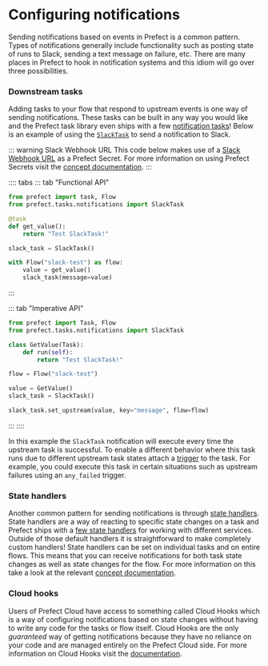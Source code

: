 # Configuring notifications

Sending notifications based on events in Prefect is a common pattern. Types of notifications generally include functionality such as posting state of runs to Slack, sending a text message on failure, etc. There are many places in Prefect to hook in notification systems and this idiom will go over three possibilities.

### Downstream tasks

Adding tasks to your flow that respond to upstream events is one way of sending notifications. These tasks can be built in any way you would like and the Prefect task library even ships with a few [notification tasks](/api/latest/tasks/notifications.html)! Below is an example of using the [`SlackTask`](/api/latest/tasks/notifications.html#slacktask) to send a notification to Slack.

::: warning Slack Webhook URL
This code below makes use of a [Slack Webhook URL](https://api.slack.com/messaging/webhooks) as a Prefect Secret. For more information on using Prefect Secrets visit the [concept documentation](/core/concepts/secrets.html).
:::

:::: tabs
::: tab "Functional API"
```python
from prefect import task, Flow
from prefect.tasks.notifications import SlackTask

@task
def get_value():
    return "Test SlackTask!"

slack_task = SlackTask()

with Flow("slack-test") as flow:
    value = get_value()
    slack_task(message=value)
```
:::

::: tab "Imperative API"
```python
from prefect import Task, Flow
from prefect.tasks.notifications import SlackTask

class GetValue(Task):
    def run(self):
        return "Test SlackTask!"

flow = Flow("slack-test")

value = GetValue()
slack_task = SlackTask()

slack_task.set_upstream(value, key="message", flow=flow)
```
:::
::::

In this example the `SlackTask` notification will execute every time the upstream task is successful. To enable a different behavior where this task runs due to different upstream task states attach a [trigger](/api/latest/triggers.html#triggers) to the task. For example, you could execute this task in certain situations such as upstream failures using an `any_failed` trigger.

### State handlers

Another common pattern for sending notifications is through [state handlers](/core/concepts/notifications.html#state-handlers). State handlers are a way of reacting to specific state changes on a task and Prefect ships with a [few state handlers](/api/latest/utilities/notifications.html) for working with different services. Outside of those default handlers it is straightforward to make completely custom handlers! State handlers can be set on individual tasks and on entire flows. This means that you can receive notifications for both task state changes as well as state changes for the flow. For more information on this take a look at the relevant [concept documentation](/core/concepts/notifications.html).

### Cloud hooks <Badge text="Cloud"/>

Users of Prefect Cloud have access to something called Cloud Hooks which is a way of configuring notifications based on state changes without having to write any code for the tasks or flow itself. Cloud Hooks are the only *guaranteed* way of getting notifications because they have no reliance on your code and are managed entirely on the Prefect Cloud side. For more information on Cloud Hooks visit the [documentation](/orchestration/concepts/cloud_hooks.html).
